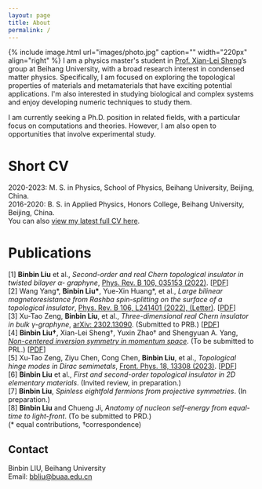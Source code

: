 ```yaml
---
layout: page
title: About
permalink: /
---
```

{% include image.html url="images/photo.jpg" caption="" width="220px"  align="right" %}
 I am a physics master's student in [Prof. Xian-Lei Sheng](https://scholar.google.com/citations?user=MDetOEgAAAAJ)’s group at Beihang University, with a broad research interest in condensed matter physics. Specifically, I am focused on exploring the topological properties of materials and metamaterials that have exciting potential applications. I'm also interested in studying biological and complex systems and enjoy developing numeric techniques to study them. 
 
  I am currently seeking a Ph.D. position in related fields, with a particular focus on computations and theories. However, I am also open to opportunities that involve experimental study. 

# Short CV
2020-2023: M. S. in Physics, School of Physics, Beihang University, Beijing, China. <br />
2016-2020: B. S. in Applied Physics, Honors College, Beihang University, Beijing, China. <br />
You can also [view my latest full CV here](assets/CV_BinBin_Liu.pdf).

# Publications
[1] **Binbin Liu** et al., _Second-order and real Chern topological insulator in twisted bilayer α-
graphyne_, [Phys. Rev. B 106, 035153 (2022)](https://journals.aps.org/prb/abstract/10.1103/PhysRevB.106.035153). [[PDF](assets/papers/PhysRevB.106.035153.pdf)]<br />
[2] Wang Yang\*, **Binbin Liu\***, Yue-Xin Huang\*, et al., _Large bilinear magnetoresistance from Rashba spin-splitting on the surface of a topological insulator_, [Phys. Rev. B 106, L241401 (2022), (Letter)](https://journals.aps.org/prb/abstract/10.1103/PhysRevB.106.L241401). [[PDF](assets/papers/PhysRevB.106.L241401.pdf)] <br />
[3] Xu-Tao Zeng, **Binbin Liu**, et al., _Three-dimensional real Chern insulator in bulk γ-graphyne_, [arXiv: 2302.13090](https://arxiv.org/abs/2302.13090). (Submitted to PRB.) [[PDF](https://arxiv.org/pdf/2302.13090.pdf)]<br />
[4] **Binbin Liu†**, Xian-Lei Sheng†, Yuxin Zhao† and Shengyuan A. Yang, [_Non-centered inversion symmetry in momentum space_](/ResearchHighlights/). (To be submitted to PRL.)  [[PDF](assets/papers/MomentumNonCenteredInv_main.pdf)]<br />
[5] Xu-Tao Zeng, Ziyu Chen, Cong Chen, **Binbin Liu**, et al., _Topological hinge modes in Dirac semimetals_, [Front. Phys. 18, 13308 (2023)](https://link.springer.com/article/10.1007/s11467-022-1221-y). [[PDF](https://arxiv.org/pdf/2203.05168.pdf)]<br />
[6] **Binbin Liu** et al., _First and second-order topological insulator in 2D elementary materials_.
(Invited review, in preparation.) <br />
[7] **Binbin Liu**, _Spinless eightfold fermions from projective symmetries_. (In preparation.) <br />
[8] **Binbin Liu** and Chueng Ji, _Anatomy of nucleon self-energy from equal-time to light-front_.
(To be submitted to PRD.) <br />
(* equal contributions, †correspondence) <br />


## Contact
Binbin LIU, Beihang University <br />
Email: [bbliu@buaa.edu.cn]


<!-- 
[Yavin] <br />
[Yavin]: https://en.wikipedia.org/wiki/Yavin
-->
[bbliu@buaa.edu.cn]: mailto:bbliu@buaa.edu.cn
